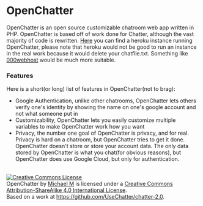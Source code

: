 # OpenChatter

OpenChatter is an open source customizable chatroom web app written in PHP. OpenChatter is based off of work done for Chatter, although the vast majority of code is rewritten. [Here](http://openchatter.herokuapp.com/) you can find a heroku instance running OpenChatter, please note that heroku would not be good to run an instance in the real work because it would delete your chatfile.txt. Something like [000webhost](https://www.000webhost.com/) would be much more suitable.

### Features
Here is a short(or long) list of features in OpenChatter(not to brag):
- Google Authentication, unlike other chatrooms, OpenChatter lets others verify one's identity by showing the name on one's google account and not what someone put in
- Customizability, OpenChatter lets you easily customize multiple variables to make OpenChatter work how you want
- Privacy, the number one goal of OpenChatter is privacy, and for real. Privacy is hard on a chatroom, but OpenChatter tries to get it done. OpenChatter doesn't store or store your account data. The only data stored by OpenChatter is what you chat(for obvious reasons), but OpenChatter does use Google Cloud, but only for authentication.

<br><a rel="license" href="http://creativecommons.org/licenses/by-sa/4.0/"><img alt="Creative Commons License" style="border-width:0" src="https://i.creativecommons.org/l/by-sa/4.0/88x31.png" /></a><br /><span xmlns:dct="http://purl.org/dc/terms/" property="dct:title">OpenChatter</span> by <a xmlns:cc="http://creativecommons.org/ns#" href="https://github.com/michaelfm1211/OpenChatter" property="cc:attributionName" rel="cc:attributionURL">Michael M</a> is licensed under a <a rel="license" href="http://creativecommons.org/licenses/by-sa/4.0/">Creative Commons Attribution-ShareAlike 4.0 International License</a>.<br />Based on a work at <a xmlns:dct="http://purl.org/dc/terms/" href="https://github.com/UseChatter/chatter-2.0" rel="dct:source">https://github.com/UseChatter/chatter-2.0</a>.

